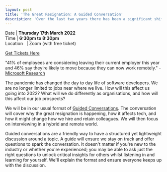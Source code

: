 ```yaml
---
layout: post
title: 'The Great Resignation: A Guided Conversation'
description: 'Over the last two years there has been a significant shift in the tech job market. Together we will be discussing what this means for our jobs and for interviewing candidates.'
---
```


Date | **Thursday 17th March 2022** <br>
Time | **6:30pm to 8:30pm**<br>
Location &nbsp; | Zoom (with free ticket)

[Get Tickets Here](https://www.eventbrite.co.uk/e/the-great-resignation-a-guided-conversation-tickets-288169993207)

"41% of employees are considering leaving their current employer this year and 46% say they’re likely to move because they can now work remotely." - [Microsoft Research](https://www.microsoft.com/en-us/worklab/work-trend-index/hybrid-work)

The pandemic has changed the day to day life of software developers. We are no longer limited to jobs near where we live. How will this affect us going into 2022? What will we do differently as organisations, and how will this affect our job prospects?

We will be in our usual format of [Guided Conversations](http://guidedconversations.org/). The conversation will cover why the great resignation is happening, how it affects tech, and how it might change how we hire and retain colleagues. We will then focus on interviewing in a hybrid and remote world.

Guided conversations are a friendly way to have a structured yet lightweight discussion around a topic. A guide will ensure we stay on track and offer questions to spark the conversation. It doesn't matter if you're new to the industry or whether you're experienced; you may be able to ask just the right questions to unlock critical insights for others whilst listening in and learning for yourself. We'll explain the format and ensure everyone keeps up with the discussion.
